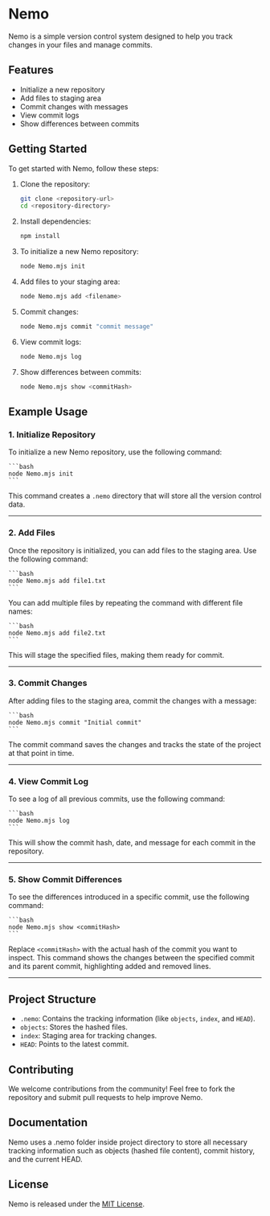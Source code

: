# Nemo

Nemo is a simple version control system designed to help you track changes in your files and manage commits.

## Features

- Initialize a new repository
- Add files to staging area
- Commit changes with messages
- View commit logs
- Show differences between commits

## Getting Started

To get started with Nemo, follow these steps:

1. Clone the repository:
    ```bash
    git clone <repository-url>
    cd <repository-directory>
    ```

2. Install dependencies:
    ```bash
    npm install
    ```

3. To initialize a new Nemo repository:
    ```bash
    node Nemo.mjs init
    ```

4. Add files to your staging area:
    ```bash
    node Nemo.mjs add <filename>
    ```

5. Commit changes:
    ```bash
    node Nemo.mjs commit "commit message"
    ```

6. View commit logs:
    ```bash
    node Nemo.mjs log
    ```

7. Show differences between commits:
    ```bash
    node Nemo.mjs show <commitHash>
    ```

## Example Usage

### 1. Initialize Repository

To initialize a new Nemo repository, use the following command:

    ```bash
    node Nemo.mjs init
    ```

This command creates a `.nemo` directory that will store all the version control data.

---

### 2. Add Files

Once the repository is initialized, you can add files to the staging area. Use the following command:

    ```bash
    node Nemo.mjs add file1.txt
    ```

You can add multiple files by repeating the command with different file names:

    ```bash
    node Nemo.mjs add file2.txt
    ```

This will stage the specified files, making them ready for commit.

---

### 3. Commit Changes

After adding files to the staging area, commit the changes with a message:

    ```bash
    node Nemo.mjs commit "Initial commit"
    ```

The commit command saves the changes and tracks the state of the project at that point in time.

---

### 4. View Commit Log

To see a log of all previous commits, use the following command:

    ```bash
    node Nemo.mjs log
    ```

This will show the commit hash, date, and message for each commit in the repository.

---

### 5. Show Commit Differences

To see the differences introduced in a specific commit, use the following command:

    ```bash
    node Nemo.mjs show <commitHash>
    ```

Replace `<commitHash>` with the actual hash of the commit you want to inspect. This command shows the changes between the specified commit and its parent commit, highlighting added and removed lines.

---

## Project Structure

- `.nemo`: Contains the tracking information (like `objects`, `index`, and `HEAD`).
- `objects`: Stores the hashed files.
- `index`: Staging area for tracking changes.
- `HEAD`: Points to the latest commit.

## Contributing

We welcome contributions from the community! Feel free to fork the repository and submit pull requests to help improve Nemo.

## Documentation

Nemo uses a .nemo folder inside project directory to store all necessary tracking information such as objects (hashed file content), commit history, and the current HEAD.

## License

Nemo is released under the [MIT License](https://opensource.org/license/MIT).
